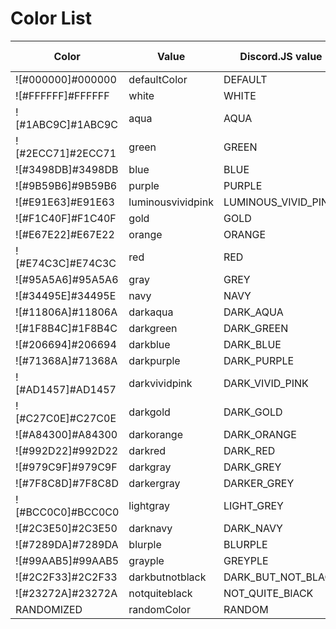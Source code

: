 # Color List

Color | Value | Discord.JS value | ColorHexa.com page
------|-------|------------------|-------------------
![#000000]#000000 | defaultColor | DEFAULT | [Here](https://www.colorhexa.com/000000)
![#FFFFFF]#FFFFFF | white | WHITE | [Here](https://www.colorhexa.com/ffffff)
![#1ABC9C]#1ABC9C | aqua | AQUA | [Here](https://www.colorhexa.com/1abc9c)
![#2ECC71]#2ECC71 | green | GREEN | [Here](https://www.colorhexa.com/2ecc71)
![#3498DB]#3498DB | blue | BLUE | [Here](https://www.colorhexa.com/3498db)
![#9B59B6]#9B59B6 | purple | PURPLE | [Here](https://www.colorhexa.com/9b59b6)
![#E91E63]#E91E63 | luminousvividpink | LUMINOUS_VIVID_PINK | [Here](https://www.colorhexa.com/e91e63)
![#F1C40F]#F1C40F | gold | GOLD | [Here](https://www.colorhexa.com/f1c40f)
![#E67E22]#E67E22 | orange | ORANGE | [Here](https://www.colorhexa.com/e67e22)
![#E74C3C]#E74C3C | red | RED | [Here](https://www.colorhexa.com/e74c3c)
![#95A5A6]#95A5A6 | gray | GREY | [Here](https://www.colorhexa.com/95a5a6)
![#34495E]#34495E | navy | NAVY | [Here](https://www.colorhexa.com/34495e)
![#11806A]#11806A | darkaqua | DARK_AQUA | [Here](https://www.colorhexa.com/11806a)
![#1F8B4C]#1F8B4C | darkgreen | DARK_GREEN | [Here](https://www.colorhexa.com/1f8b4c)
![#206694]#206694 | darkblue | DARK_BLUE | [Here](https://www.colorhexa.com/206694)
![#71368A]#71368A | darkpurple | DARK_PURPLE | [Here](https://www.colorhexa.com/71368a)
![#AD1457]#AD1457 | darkvividpink | DARK_VIVID_PINK | [Here](https://www.colorhexa.com/ad1457)
![#C27C0E]#C27C0E | darkgold | DARK_GOLD | [Here](https://www.colorhexa.com/c27c0e)
![#A84300]#A84300 | darkorange | DARK_ORANGE | [Here](https://www.colorhexa.com/a84300)
![#992D22]#992D22 | darkred | DARK_RED | [Here](https://www.colorhexa.com/992d22)
![#979C9F]#979C9F | darkgray | DARK_GREY | [Here](https://www.colorhexa.com/979c9f)
![#7F8C8D]#7F8C8D | darkergray | DARKER_GREY | [Here](https://www.colorhexa.com/7f8c8d)
![#BCC0C0]#BCC0C0 | lightgray | LIGHT_GREY | [Here](https://www.colorhexa.com/bcc0c0)
![#2C3E50]#2C3E50 | darknavy | DARK_NAVY | [Here](https://www.colorhexa.com/2c3e50)
![#7289DA]#7289DA | blurple | BLURPLE | [Here](https://www.colorhexa.com/7289da)
![#99AAB5]#99AAB5 | grayple | GREYPLE | [Here](https://www.colorhexa.com/99aab5)
![#2C2F33]#2C2F33 | darkbutnotblack | DARK_BUT_NOT_BLACK | [Here](https://www.colorhexa.com/2c2f33)
![#23272A]#23272A | notquiteblack | NOT_QUITE_BlACK | [Here](https://www.colorhexa.com/23272a)
RANDOMIZED | randomColor | RANDOM | RANDOMIZED
